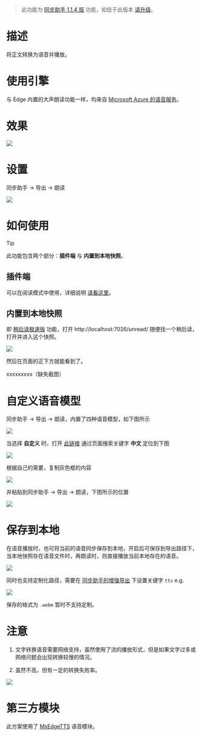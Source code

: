 > 此功能为 [同步助手 1.1.4 版](Sync) 功能，如低于此版本 [请升级](Sync?id=下载)。

# 描述

将正文转换为语音并播放。

# 使用引擎

与 Edge 内置的大声朗读功能一样，均来自 [Microsoft Azure 的语音服务](https://learn.microsoft.com/zh-cn/azure/cognitive-services/Speech-Service/)。

# 效果

![](https://s1.ax1x.com/2022/12/08/z2Cmgs.png)

# 设置

同步助手 → 导出 → 朗读

![](https://s1.ax1x.com/2022/12/08/z2pUJJ.png)

# 如何使用

> [!TIP]
> 此功能包含两个部分：**插件端** 与 **内置到本地快照**。

## 插件端

可以在阅读模式中使用，详细说明 [请看这里](https://github.com/Kenshin/simpread/issues/4834)。

## 内置到本地快照

即 [稍后读极速版](稍后读极速版) 功能，打开 http://localhost:7026/unread/ 随便找一个稍后读，打开并进入这个快照。

![](https://s1.ax1x.com/2022/12/08/z2pGZT.png)

然后在页面的正下方就能看到了。

xxxxxxxxx（缺失截图）

# 自定义语音模型

同步助手 → 导出 → 朗读，内置了四种语音模型，如下图所示

![](https://s1.ax1x.com/2022/12/08/z2pFMt.png)

当选择 **自定义** 时，打开 [此链接](https://learn.microsoft.com/zh-cn/azure/cognitive-services/speech-service/language-support?tabs=stt-tts) 通过页面搜索关键字 **中文** 定位到下图

![](https://s1.ax1x.com/2022/12/08/z2pZdS.png)

根据自己的需要，复制灰色框的内容

![](https://s1.ax1x.com/2022/12/08/z2pKRs.png)

并粘贴到同步助手 → 导出 → 朗读，下图所示的位置

![](https://s1.ax1x.com/2022/12/08/z2SxaD.png)

# 保存到本地

在语音播放时，也可将当前的语音同步保存到本地，开启后可保存到导出路径下，当本地快照存在语音文件时，再朗读时，则直接播放当前本地存在的语音。

![](https://s1.ax1x.com/2022/12/08/z2p5OP.png)

同时也支持定制化路径，需要在 [同步助手的增强导出](Sync?id=增强导出) 下设置关键字 `tts` e.g.

![](https://s1.ax1x.com/2022/12/08/z2pTw8.png)

保存的格式为 `.webm` 暂时不支持定制。

# 注意

1. 文字转换语音需要网络支持，虽然使用了流的播放形式，但是如果文字过多或网络问题会出现转换较慢的情况。

2. 虽然不高，但有一定的转换失败率。

  ![](https://s1.ax1x.com/2022/12/08/z2Ct29.png)

# 第三方模块

此方案使用了 [MsEdgeTTS](https://github.com/Migushthe2nd/MsEdgeTTS) 语音模块。